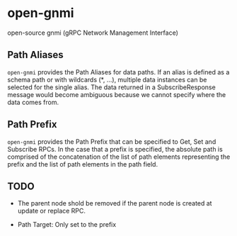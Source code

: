 # open-gnmi

open-source gnmi (gRPC Network Management Interface)

## Path Aliases

`open-gnmi` provides the Path Aliases for data paths. 
If an alias is defined as a schema path or with wildcards (*, ...), multiple data instances can be selected for the single alias.
The data returned in a SubscribeResponse message would become ambiguous because we cannot specify where the data comes from.

## Path Prefix

`open-gnmi` provides the Path Prefix that can be specified to Get, Set and Subscribe RPCs. In the case that a prefix is specified, the absolute path is comprised of the concatenation of the list of path elements representing the prefix and the list of path elements in the path field.

## TODO

- The parent node shold be removed if the parent node is created at update or replace RPC.


- Path Target: Only set to the prefix